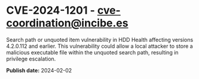 # CVE-2024-1201 - cve-coordination@incibe.es

Search path or unquoted item vulnerability in HDD Health affecting versions 4.2.0.112 and earlier. This vulnerability could allow a local attacker to store a malicious executable file within the unquoted search path, resulting in privilege escalation.

**Publish date:** 2024-02-02
